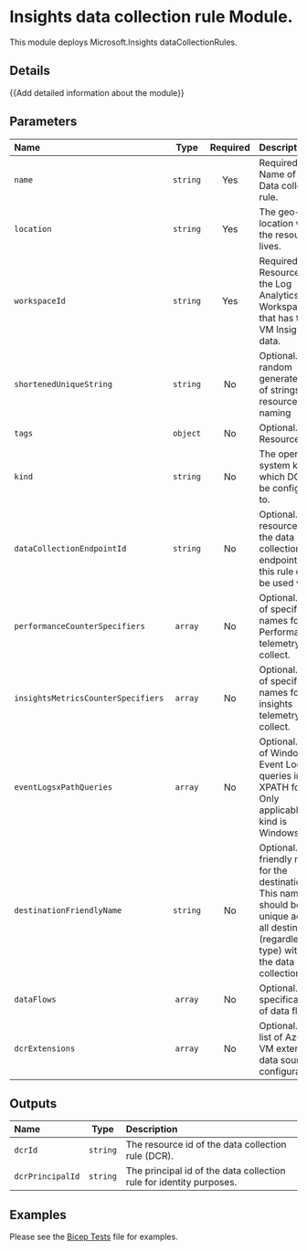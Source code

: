 # Insights data collection rule Module.

This module deploys Microsoft.Insights dataCollectionRules.

## Details

{{Add detailed information about the module}}

## Parameters

| Name                               | Type     | Required | Description                                                                                                                                             |
| :--------------------------------- | :------: | :------: | :------------------------------------------------------------------------------------------------------------------------------------------------------ |
| `name`                             | `string` | Yes      | Required. Name of the Data collection rule.                                                                                                             |
| `location`                         | `string` | Yes      | The geo-location where the resource lives.                                                                                                              |
| `workspaceId`                      | `string` | Yes      | Required. Resource ID of the Log Analytics Workspace that has the VM Insights data.                                                                     |
| `shortenedUniqueString`            | `string` | No       | Optional. A random generated set of strings for resource naming                                                                                         |
| `tags`                             | `object` | No       | Optional. Resource tags.                                                                                                                                |
| `kind`                             | `string` | No       | The operating system kind in which DCR will be configured to.                                                                                           |
| `dataCollectionEndpointId`         | `string` | No       | Optional. The resource ID of the data collection endpoint that this rule can be used with.                                                              |
| `performanceCounterSpecifiers`     | `array`  | No       | Optional. A list of specifier names for VM Performance telemetry to collect.                                                                            |
| `insightsMetricsCounterSpecifiers` | `array`  | No       | Optional. A list of specifier names for VM insights telemetry to collect.                                                                               |
| `eventLogsxPathQueries`            | `array`  | No       | Optional. A list of Windows Event Log queries in XPATH format. Only applicable if kind is Windows.                                                      |
| `destinationFriendlyName`          | `string` | No       | Optional. A friendly name for the destination. This name should be unique across all destinations (regardless of type) within the data collection rule. |
| `dataFlows`                        | `array`  | No       | Optional. The specification of data flows.                                                                                                              |
| `dcrExtensions`                    | `array`  | No       | Optional. The list of Azure VM extension data source configurations.                                                                                    |

## Outputs

| Name             | Type     | Description                                                         |
| :--------------- | :------: | :------------------------------------------------------------------ |
| `dcrId`          | `string` | The resource id of the data collection rule (DCR).                  |
| `dcrPrincipalId` | `string` | The principal id of the data collection rule for identity purposes. |

## Examples

Please see the [Bicep Tests](test/main.test.bicep) file for examples.